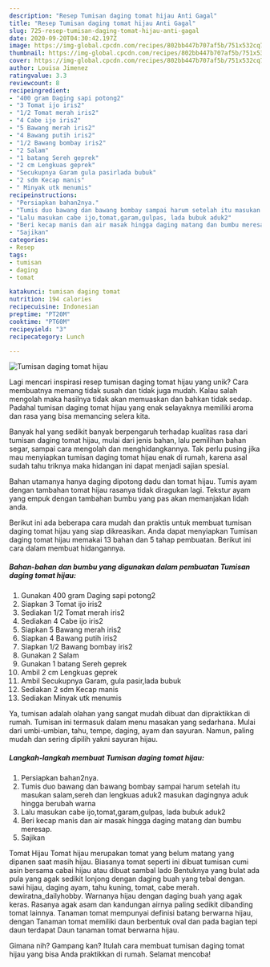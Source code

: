 ```yaml
---
description: "Resep Tumisan daging tomat hijau Anti Gagal"
title: "Resep Tumisan daging tomat hijau Anti Gagal"
slug: 725-resep-tumisan-daging-tomat-hijau-anti-gagal
date: 2020-09-20T04:30:42.197Z
image: https://img-global.cpcdn.com/recipes/802bb447b707af5b/751x532cq70/tumisan-daging-tomat-hijau-foto-resep-utama.jpg
thumbnail: https://img-global.cpcdn.com/recipes/802bb447b707af5b/751x532cq70/tumisan-daging-tomat-hijau-foto-resep-utama.jpg
cover: https://img-global.cpcdn.com/recipes/802bb447b707af5b/751x532cq70/tumisan-daging-tomat-hijau-foto-resep-utama.jpg
author: Louisa Jimenez
ratingvalue: 3.3
reviewcount: 8
recipeingredient:
- "400 gram Daging sapi potong2"
- "3 Tomat ijo iris2"
- "1/2 Tomat merah iris2"
- "4 Cabe ijo iris2"
- "5 Bawang merah iris2"
- "4 Bawang putih iris2"
- "1/2 Bawang bombay iris2"
- "2 Salam"
- "1 batang Sereh geprek"
- "2 cm Lengkuas geprek"
- "Secukupnya Garam gula pasirlada bubuk"
- "2 sdm Kecap manis"
- " Minyak utk menumis"
recipeinstructions:
- "Persiapkan bahan2nya."
- "Tumis duo bawang dan bawang bombay sampai harum setelah itu masukan salam,sereh dan lengkuas aduk2 masukan dagingnya aduk hingga berubah warna"
- "Lalu masukan cabe ijo,tomat,garam,gulpas, lada bubuk aduk2"
- "Beri kecap manis dan air masak hingga daging matang dan bumbu meresap."
- "Sajikan"
categories:
- Resep
tags:
- tumisan
- daging
- tomat

katakunci: tumisan daging tomat 
nutrition: 194 calories
recipecuisine: Indonesian
preptime: "PT20M"
cooktime: "PT60M"
recipeyield: "3"
recipecategory: Lunch

---
```



![Tumisan daging tomat hijau](https://img-global.cpcdn.com/recipes/802bb447b707af5b/751x532cq70/tumisan-daging-tomat-hijau-foto-resep-utama.jpg)

Lagi mencari inspirasi resep tumisan daging tomat hijau yang unik? Cara membuatnya memang tidak susah dan tidak juga mudah. Kalau salah mengolah maka hasilnya tidak akan memuaskan dan bahkan tidak sedap. Padahal tumisan daging tomat hijau yang enak selayaknya memiliki aroma dan rasa yang bisa memancing selera kita.

Banyak hal yang sedikit banyak berpengaruh terhadap kualitas rasa dari tumisan daging tomat hijau, mulai dari jenis bahan, lalu pemilihan bahan segar, sampai cara mengolah dan menghidangkannya. Tak perlu pusing jika mau menyiapkan tumisan daging tomat hijau enak di rumah, karena asal sudah tahu triknya maka hidangan ini dapat menjadi sajian spesial.

Bahan utamanya hanya daging dipotong dadu dan tomat hijau. Tumis ayam dengan tambahan tomat hijau rasanya tidak diragukan lagi. Tekstur ayam yang empuk dengan tambahan bumbu yang pas akan memanjakan lidah anda.


Berikut ini ada beberapa cara mudah dan praktis untuk membuat tumisan daging tomat hijau yang siap dikreasikan. Anda dapat menyiapkan Tumisan daging tomat hijau memakai 13 bahan dan 5 tahap pembuatan. Berikut ini cara dalam membuat hidangannya.

<!--inarticleads1-->

##### Bahan-bahan dan bumbu yang digunakan dalam pembuatan Tumisan daging tomat hijau:

1. Gunakan 400 gram Daging sapi potong2
1. Siapkan 3 Tomat ijo iris2
1. Sediakan 1/2 Tomat merah iris2
1. Sediakan 4 Cabe ijo iris2
1. Siapkan 5 Bawang merah iris2
1. Siapkan 4 Bawang putih iris2
1. Siapkan 1/2 Bawang bombay iris2
1. Gunakan 2 Salam
1. Gunakan 1 batang Sereh geprek
1. Ambil 2 cm Lengkuas geprek
1. Ambil Secukupnya Garam, gula pasir,lada bubuk
1. Sediakan 2 sdm Kecap manis
1. Sediakan  Minyak utk menumis


Ya, tumisan adalah olahan yang sangat mudah dibuat dan dipraktikkan di rumah. Tumisan ini termasuk dalam menu masakan yang sedarhana. Mulai dari umbi-umbian, tahu, tempe, daging, ayam dan sayuran. Namun, paling mudah dan sering dipilih yakni sayuran hijau. 

<!--inarticleads2-->

##### Langkah-langkah membuat Tumisan daging tomat hijau:

1. Persiapkan bahan2nya.
1. Tumis duo bawang dan bawang bombay sampai harum setelah itu masukan salam,sereh dan lengkuas aduk2 masukan dagingnya aduk hingga berubah warna
1. Lalu masukan cabe ijo,tomat,garam,gulpas, lada bubuk aduk2
1. Beri kecap manis dan air masak hingga daging matang dan bumbu meresap.
1. Sajikan


Tomat Hijau Tomat hijau merupakan tomat yang belum matang yang dipanen saat masih hijau. Biasanya tomat seperti ini dibuat tumisan cumi asin bersama cabai hijau atau dibuat sambal lado Bentuknya yang bulat ada pula yang agak sedikit lonjong dengan daging buah yang tebal dengan. sawi hijau, daging ayam, tahu kuning, tomat, cabe merah. dewiratna_dailyhobby. Warnanya hijau dengan daging buah yang agak keras. Rasanya agak asam dan kandungan airnya paling sedikit dibanding tomat lainnya. Tanaman tomat mempunyai definisi batang berwarna hijau, dengan Tanaman tomat memiliki daun berbentuk oval dan pada bagian tepi daun terdapat Daun tanaman tomat berwarna hijau. 

Gimana nih? Gampang kan? Itulah cara membuat tumisan daging tomat hijau yang bisa Anda praktikkan di rumah. Selamat mencoba!
